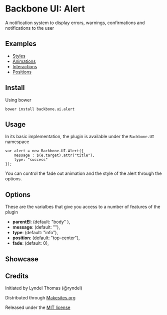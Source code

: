 # Backbone UI: Alert

A notification system to display errors, warnings, confirmations and notifications to the user


## Examples

* [Styles](http://rawgithub.com/backbone-ui/alert/master/examples/styles.html)
* [Animations](http://rawgithub.com/backbone-ui/alert/master/examples/animations.html)
* [Interactions](http://rawgithub.com/backbone-ui/alert/master/examples/interactions.html)
* [Positions](http://rawgithub.com/backbone-ui/alert/master/examples/positions.html)


## Install

Using bower
```
bower install backbone.ui.alert
```

## Usage
In its basic implementation, the plugin is available under the ```Backbone.UI``` namespace
```
var alert = new Backbone.UI.Alert({
	message : $(e.target).attr("title"),
	type: "success"
});
```
You can control the fade out animation and the style of the alert through the options.


## Options

These are the varialbes that give you access to a number of features of the plugin

* **parentEl**: (default: "body" ),
* **message**: (default: ""),
* **type**: (default: "info"),
* **position**: (default: "top-center"),
* **fade**: (default: 0),


## Showcase



## Credits

Initiated by Lyndel Thomas (@ryndel)

Distributed through [Makesites.org](http://makesites.org)

Released under the [MIT license](http://makesites.org/licenses/MIT)
